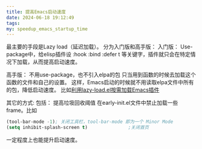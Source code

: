 ```yaml
---
title: 提高Emacs启动速度
date: 2024-06-18 19:12:49
tags:
my: speedup_emacs_startup_time
---
```

最主要的手段是Lazy load（延迟加载）。
分为入门版和高手版：
入门版：
Use-package中，给elisp插件设
:hook
:bind
:defer t
等关键字，插件就只会在特定情况下加载，从而提高启动速度。

高手版：
不用use-package，也不引入elpa的包
只当用到函数的时候去加载这个函数的文件和自己的设置。
这样，Emacs启动的时候就不用读取elpa文件中所有的包，降低启动速度。
比如[利用lazy-load.el按需加载Emacs插件](https://manateelazycat.github.io/2019/05/05/lazy-load/)

其它的方式:
包括：
提高垃圾回收阈值
在early-init.el文件中禁止加载一些frame。比如

```lisp
(tool-bar-mode -1); 关闭工具栏，tool-bar-mode 即为一个 Minor Mode
(setq inhibit-splash-screen t)               ;关闭首页
```

一定程度上也能提升启动速度。
